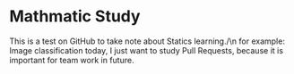 # Mathmatic Study
This is a test on GitHub to take note about Statics learning./\n
for example: Image classification
today, I just want to study Pull Requests, because it is important for team work in future.
